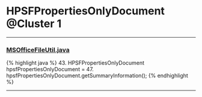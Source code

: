 # HPSFPropertiesOnlyDocument @Cluster 1

***

### [MSOfficeFileUtil.java](https://searchcode.com/codesearch/view/116052780/)
{% highlight java %}
43. HPSFPropertiesOnlyDocument hpsfPropertiesOnlyDocument =
47.   hpsfPropertiesOnlyDocument.getSummaryInformation();
{% endhighlight %}

***

